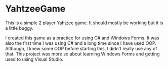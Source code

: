 # YahtzeeGame

This is a simple 2 player Yahtzee game. It should mostly be working but it is a little buggy.

I created this game as a practice for using C# and Windows Forms. It was also the first time I was using C# and a long time since I have used OOP. Although, I knew some OOP before starting this, I didn't really use any of that. This project was more so about learning WIndows Forms and getting used to using Visual Studio.
